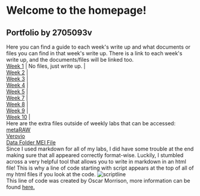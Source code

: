 # Welcome to the homepage!
## Portfolio by 2705093v
Here you can find a guide to each week's write up and what documents or files you can find in that week's write up. There is a link to each week's write up, and the documents/files will be linked too.
<br>[Week 1](https://2705093v.github.io/MCA-2024/Week1/Week1.html) | No files, just write up. |
<br>[Week 2](https://2705093v.github.io/MCA-2024/Week2/Week2.html) | 
<br>[Week 3](https://2705093v.github.io/MCA-2024/Week3/week3.html) | 
<br>[Week 4](https://2705093v.github.io/MCA-2024/Week4/Week4.html) | 
<br>[Week 5](https://2705093v.github.io/MCA-2024/Week5/Week5.html) | 
<br>[Week 7](https://2705093v.github.io/MCA-2024/Week7/Week7.html) | 
<br>[Week 8](https://2705093v.github.io/MCA-2024/Week8/Week8.html) | 
<br>[Week 9](https://2705093v.github.io/MCA-2024/week9/week9.html) | 
<br>[Week 10](https://2705093v.github.io/MCA-2024/Week10/week10.html) |
<br> Here are the extra files outside of weekly labs that can be accessed:
<br>[metaRAW](https://2705093v.github.io/MCA-2024/metaRAW.html)
<br>[Verovio](https://2705093v.github.io/MCA-2024/verovio.html)
<br>[Data Folder MEI File](https://2705093v.github.io/MCA-2024/data/autumnleaves.mei)
<br>Since I used markdown for all of my labs, I did have some trouble at the end making sure that all appeared correctly format-wise. Luckily, I stumbled across a very helpful tool that allows you to write in markdown in an html file!
This is why a line of code starting with script appears at the top of all of my html files if you look at the code. 
![scriptline](https://github.com/user-attachments/assets/3231c67b-befe-407d-b095-aa2c389918a9)
<br>This line of code was created by Oscar Morrison, more information can be found [here.](https://github.com/oscarmorrison/md-page)
